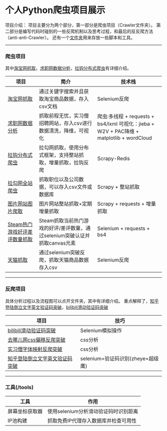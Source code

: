 
# 个人Python爬虫项目展示

项目介绍：
项目主要分为两个部分，第一部分是爬虫项目（Crawler文件夹）。
第二部分是编写代码时碰到的一些反爬机制以及思考过程，和最后的反反爬方法（anti-anti-Crawler）。
还有一个[文件夹](/tools)用来存放一些脚本和工具。



****  
### 爬虫项目
其中[淘宝网抓取](/Crawler/tb)，[求职网数据分析](/Crawler/jobFinder)，[拉钩分布式爬虫](/Crawler/lagouRedis)有详细介绍。

|项目|简介|技术栈|
|---|---|---
|[淘宝网抓取](/Crawler/tb)|通过关键字搜索并且获取淘宝商品数据，存入csv文档|Selenium反爬
|[求职网数据分析](/Crawler/jobFinder)|抓取前程无忧，实习僧招聘网站，存入csv进行数据清洗，降维，可视化|爬虫:多线程 + requests + bs4/lxml  可视化：jieba + W2V + PAC降维 + matplotlib + wordCloud
|[拉钩分布式爬虫](/Crawler/lagouRedis)|拉勾网抓取，使用分布式框架，支持整站抓取，增量抓取，拉钩反爬|Scrapy-Redis
|[拉勾网全站爬虫](/Crawler/job51Scrapy)|抓取职位以及公司数据，可以存入csv文件或数据库|Scrapy + 整站抓取
|[图片网站图片爬取](/Crawler/meizitu)|图片网站整站抓取+定期增量抓取|Scrapy + requests + 增量抓取
|[Steam热门游戏好评差评数量抓取](/Crawler/steamWeekReport)|Steam抓取当前热门游戏的好评/差评数量，通过selenium突破认证并抓取canvas元素| Selenium + requests + bs4
|[天猫抓取](/Crawler/tmall)|通过selenium突破反爬，抓取天猫商品数据存入csv|Selenium反爬


****
### 反爬项目

具体分析过程以及流程图可以点开文件夹，其中有详细介绍。
重点解释了，[知乎登陆倒立文字英文验证码突破](/anti-anti-Crawler/知乎倒立文字英文验证码突破)，[bilibili滑动验证码突破](/anti-anti-Crawler/bilibili滑动验证码突破)

|项目|技巧|
|---|---
|[bilibili滑动验证码突破](/anti-anti-Crawler/bilibili滑动验证码突破)|Selenium模拟操作
|[去哪儿网css偏移反爬突破](/anti-anti-Crawler/去哪儿网css偏移反爬突破)|css分析
|[实习僧字体映射反爬突破](/anti-anti-Crawler/实习僧字体映射反爬突破)|css分析
|[知乎登陆倒立文字英文验证码突破](/anti-anti-Crawler/知乎倒立文字英文验证码突破)|selenium+验证码识别(zheye+超级鹰)


****
### 工具(/tools)

|工具|作用|
|---|---
|屏幕坐标获取器|使用selenium分析滑动验证码时识别距离
|IP池构建|抓取免费IP代理存入数据库并检查可用性
